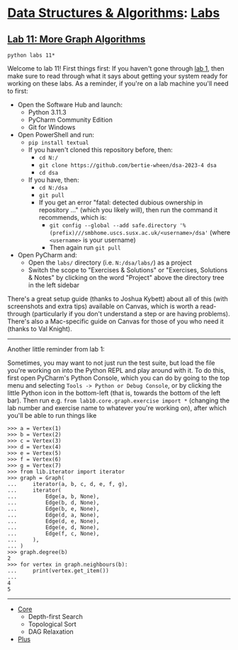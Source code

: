 # [Data Structures & Algorithms](https://github.com/bertie-wheen/dsa-2023-4/blob/trunk/README.md): [Labs](https://github.com/bertie-wheen/dsa-2023-4/blob/trunk/labs/README.md)

## [Lab 11: More Graph Algorithms](https://github.com/bertie-wheen/dsa-2023-4/blob/trunk/labs/lab11/README.md)
```shell
python labs 11*
```

Welcome to lab 11! First things first: If you haven't gone through
[lab 1](https://github.com/bertie-wheen/dsa-2023-4/blob/trunk/labs/lab1/README.md), then make sure to read through
what it says about getting your system ready for working on these labs. As a reminder, if you're on a lab machine you'll
need to first:
- Open the Software Hub and launch:
  - Python 3.11.3
  - PyCharm Community Edition
  - Git for Windows
- Open PowerShell and run:
  - `pip install textual`
  - If you haven't cloned this repository before, then:
    - `cd N:/`
    - `git clone https://github.com/bertie-wheen/dsa-2023-4 dsa`
    - `cd dsa`
  - If you have, then:
    - `cd N:/dsa`
    - `git pull`
    - If you get an error "fatal: detected dubious ownership in repository ..." (which you likely will),
      then run the command it recommends, which is:
      - `git config --global --add safe.directory '%(prefix)///smbhome.uscs.susx.ac.uk/<username>/dsa'`
        (where `<username>` is your username)
      - Then again run `git pull`
- Open PyCharm and:
  - Open the `labs/` directory (i.e. `N:/dsa/labs/`) as a project
  - Switch the scope to "Exercises & Solutions" or "Exercises, Solutions & Notes" by clicking on the word "Project"
    above the directory tree in the left sidebar

There's a great setup guide (thanks to Joshua Kybett) about all of this (with screenshots and extra tips) available on
Canvas, which is worth a read-through (particularly if you don't understand a step or are having problems). There's
also a Mac-specific guide on Canvas for those of you who need it (thanks to Val Knight).

---

Another little reminder from lab 1:

Sometimes, you may want to not just run the test suite, but load the file you're working on into the Python REPL and
play around with it. To do this, first open PyCharm's Python Console, which you can do by going to the top menu and
selecting `Tools -> Python or Debug Console`, or by clicking the little Python icon in the bottom-left (that is, towards
the bottom of the left bar). Then run e.g. `from lab10.core.graph.exercise import *` (changing the lab number
and exercise name to whatever you're working on), after which you'll be able to run things like
```pycon
>>> a = Vertex(1)
>>> b = Vertex(2)
>>> c = Vertex(3)
>>> d = Vertex(4)
>>> e = Vertex(5)
>>> f = Vertex(6)
>>> g = Vertex(7)
>>> from lib.iterator import iterator
>>> graph = Graph(
...     iterator(a, b, c, d, e, f, g),
...     iterator(
...         Edge(a, b, None),
...         Edge(b, d, None),
...         Edge(b, e, None),
...         Edge(d, a, None),
...         Edge(d, e, None),
...         Edge(e, d, None),
...         Edge(f, c, None),
...     ),
... )
>>> graph.degree(b)
2
>>> for vertex in graph.neighbours(b):
...     print(vertex.get_item())
...
4
5
```

---

- [Core](https://github.com/bertie-wheen/dsa-2023-4/blob/trunk/labs/lab11/core/README.md)
  - Depth-first Search
  - Topological Sort
  - DAG Relaxation
- [Plus](https://github.com/bertie-wheen/dsa-2023-4/blob/trunk/labs/lab11/plus/README.md)
